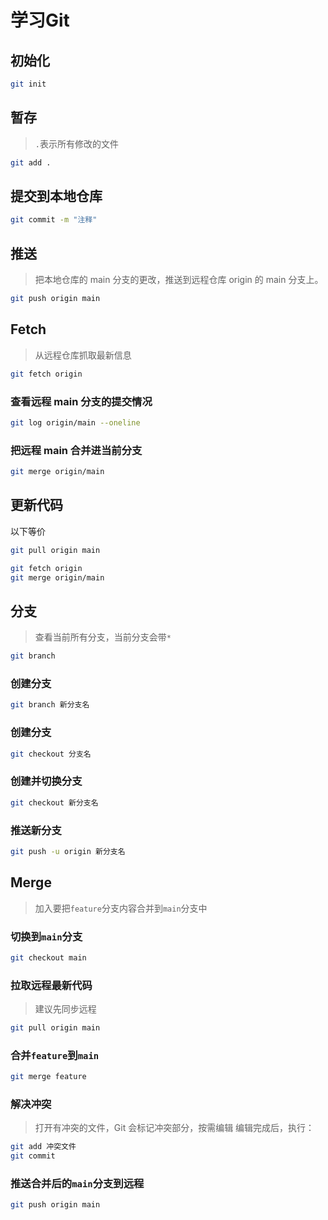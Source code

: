 # 学习Git

## 初始化
```bash
git init
```

## 暂存
> `.`表示所有修改的文件
```bash
git add .
```

## 提交到本地仓库
```bash
git commit -m "注释"
```

## 推送
> 把本地仓库的 main 分支的更改，推送到远程仓库 origin 的 main 分支上。
```bash
git push origin main
```

## Fetch
> 从远程仓库抓取最新信息
```bash
git fetch origin
```

### 查看远程 main 分支的提交情况
```bash
git log origin/main --oneline
```

### 把远程 main 合并进当前分支
```bash
git merge origin/main
```

## 更新代码
以下等价
```bash
git pull origin main
```

```bash
git fetch origin
git merge origin/main
```

## 分支

> 查看当前所有分支，当前分支会带`*`
```bash
git branch
```

### 创建分支
```bash
git branch 新分支名
```

### 创建分支
```bash
git checkout 分支名
```

### 创建并切换分支
```bash
git checkout 新分支名
```

### 推送新分支
```bash
git push -u origin 新分支名
```

## Merge
> 加入要把`feature`分支内容合并到`main`分支中

### 切换到`main`分支
```bash
git checkout main
```

### 拉取远程最新代码
> 建议先同步远程
```bash
git pull origin main
```

### 合并`feature`到`main`
```bash
git merge feature
```

### 解决冲突
> 打开有冲突的文件，Git 会标记冲突部分，按需编辑
> 编辑完成后，执行：
```bash
git add 冲突文件
git commit
```

### 推送合并后的`main`分支到远程
```bash
git push origin main
```
